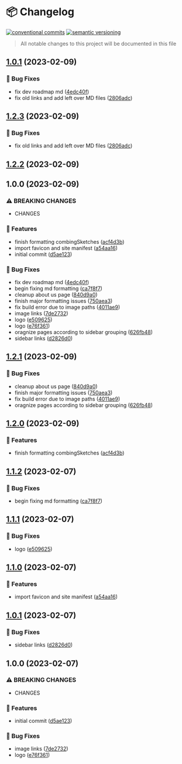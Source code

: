 # 📦 Changelog 
[![conventional commits](https://img.shields.io/badge/conventional%20commits-1.0.0-yellow.svg)](https://conventionalcommits.org)
[![semantic versioning](https://img.shields.io/badge/semantic%20versioning-2.0.0-green.svg)](https://semver.org)
> All notable changes to this project will be documented in this file

## [1.0.1](https://github.com/arduinodiscord/wiki/compare/v1.0.0...v1.0.1) (2023-02-09)


### 🐛 Bug Fixes

* fix dev roadmap md ([4edc40f](https://github.com/arduinodiscord/wiki/commit/4edc40feff98c02aa567e957b4758117736300c9))
* fix old links and add left over MD files ([2806adc](https://github.com/arduinodiscord/wiki/commit/2806adcaa4fc205ae7149bb35f218a856f8613d3))

## [1.2.3](https://github.com/ZanzyTHEbar/arduino-discord-wiki/compare/v1.2.2...v1.2.3) (2023-02-09)

### 🐛 Bug Fixes

* fix old links and add left over MD files ([2806adc](https://github.com/ZanzyTHEbar/arduino-discord-wiki/commit/2806adcaa4fc205ae7149bb35f218a856f8613d3))

## [1.2.2](https://github.com/ZanzyTHEbar/arduino-discord-wiki/compare/v1.2.1...v1.2.2) (2023-02-09)


## 1.0.0 (2023-02-09)


### ⚠ BREAKING CHANGES

* CHANGES

### 🍕 Features

* finish formatting combingSketches ([acf4d3b](https://github.com/arduinodiscord/wiki/commit/acf4d3b62934048c055a0ef26c61b57c901c38d2))
* import favicon and site manifest ([a54aa16](https://github.com/arduinodiscord/wiki/commit/a54aa16d9162a2904c8ef4bef19a8e5e1e7e60d3))
* initial commit ([d5ae123](https://github.com/arduinodiscord/wiki/commit/d5ae1233e8338dffc838220177e88d66a6e678df))

### 🐛 Bug Fixes

* fix dev roadmap md ([4edc40f](https://github.com/ZanzyTHEbar/arduino-discord-wiki/commit/4edc40feff98c02aa567e957b4758117736300c9))
* begin fixing md formatting ([ca7f8f7](https://github.com/arduinodiscord/wiki/commit/ca7f8f7e0627533130f8010af174d22191611c8a))
* cleanup about us page ([840d9a0](https://github.com/arduinodiscord/wiki/commit/840d9a09c763474c897ecb30813368637674bd60))
* finish major formatting issues ([750aea3](https://github.com/arduinodiscord/wiki/commit/750aea3df593aa40b8d2d95772dcc283bedf61e7))
* fix build error due to image paths ([4011ae9](https://github.com/arduinodiscord/wiki/commit/4011ae9d0aaa088d1eda61231f037131cebe5fcd))
* image links ([7de2732](https://github.com/arduinodiscord/wiki/commit/7de273245fc41db9935f66713f4f63bafabbd3ec))
* logo ([e509625](https://github.com/arduinodiscord/wiki/commit/e5096252dd75126cac500c382d87f56e1bea9b71))
* logo ([e76f361](https://github.com/arduinodiscord/wiki/commit/e76f361ce9e847dec7d0e8bfc3b34e3cd02ac780))
* oragnize pages according to sidebar grouping ([626fb48](https://github.com/arduinodiscord/wiki/commit/626fb483ea2dbd7ade829d6bc5c687170ad64d50))
* sidebar links ([d2826d0](https://github.com/arduinodiscord/wiki/commit/d2826d080000f74eb907ef9784177a2a38bff098))

## [1.2.1](https://github.com/ZanzyTHEbar/arduino-discord-wiki/compare/v1.2.0...v1.2.1) (2023-02-09)


### 🐛 Bug Fixes

* cleanup about us page ([840d9a0](https://github.com/ZanzyTHEbar/arduino-discord-wiki/commit/840d9a09c763474c897ecb30813368637674bd60))
* finish major formatting issues ([750aea3](https://github.com/ZanzyTHEbar/arduino-discord-wiki/commit/750aea3df593aa40b8d2d95772dcc283bedf61e7))
* fix build error due to image paths ([4011ae9](https://github.com/ZanzyTHEbar/arduino-discord-wiki/commit/4011ae9d0aaa088d1eda61231f037131cebe5fcd))
* oragnize pages according to sidebar grouping ([626fb48](https://github.com/ZanzyTHEbar/arduino-discord-wiki/commit/626fb483ea2dbd7ade829d6bc5c687170ad64d50))

## [1.2.0](https://github.com/ZanzyTHEbar/arduino-discord-wiki/compare/v1.1.2...v1.2.0) (2023-02-09)


### 🍕 Features

* finish formatting combingSketches ([acf4d3b](https://github.com/ZanzyTHEbar/arduino-discord-wiki/commit/acf4d3b62934048c055a0ef26c61b57c901c38d2))

## [1.1.2](https://github.com/ZanzyTHEbar/arduino-discord-wiki/compare/v1.1.1...v1.1.2) (2023-02-07)


### 🐛 Bug Fixes

* begin fixing md formatting ([ca7f8f7](https://github.com/ZanzyTHEbar/arduino-discord-wiki/commit/ca7f8f7e0627533130f8010af174d22191611c8a))

## [1.1.1](https://github.com/ZanzyTHEbar/arduino-discord-wiki/compare/v1.1.0...v1.1.1) (2023-02-07)


### 🐛 Bug Fixes

* logo ([e509625](https://github.com/ZanzyTHEbar/arduino-discord-wiki/commit/e5096252dd75126cac500c382d87f56e1bea9b71))

## [1.1.0](https://github.com/ZanzyTHEbar/arduino-discord-wiki/compare/v1.0.1...v1.1.0) (2023-02-07)


### 🍕 Features

* import favicon and site manifest ([a54aa16](https://github.com/ZanzyTHEbar/arduino-discord-wiki/commit/a54aa16d9162a2904c8ef4bef19a8e5e1e7e60d3))

## [1.0.1](https://github.com/ZanzyTHEbar/arduino-discord-wiki/compare/v1.0.0...v1.0.1) (2023-02-07)


### 🐛 Bug Fixes

* sidebar links ([d2826d0](https://github.com/ZanzyTHEbar/arduino-discord-wiki/commit/d2826d080000f74eb907ef9784177a2a38bff098))

## 1.0.0 (2023-02-07)


### ⚠ BREAKING CHANGES

* CHANGES

### 🍕 Features

* initial commit ([d5ae123](https://github.com/ZanzyTHEbar/arduino-discord-wiki/commit/d5ae1233e8338dffc838220177e88d66a6e678df))


### 🐛 Bug Fixes

* image links ([7de2732](https://github.com/ZanzyTHEbar/arduino-discord-wiki/commit/7de273245fc41db9935f66713f4f63bafabbd3ec))
* logo ([e76f361](https://github.com/ZanzyTHEbar/arduino-discord-wiki/commit/e76f361ce9e847dec7d0e8bfc3b34e3cd02ac780))
